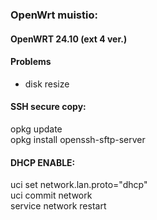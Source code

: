 ### OpenWrt muistio:
#### OpenWRT 24.10 (ext 4 ver.)
#### Problems
- disk resize
#### SSH secure copy:
opkg update\
opkg install openssh-sftp-server
#### DHCP ENABLE:
uci set network.lan.proto="dhcp"\
uci commit network\
service network restart